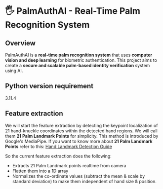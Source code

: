 # 🖐️ PalmAuthAI - Real-Time Palm Recognition System  

## Overview  
PalmAuthAI is a **real-time palm recognition system** that uses **computer vision and deep learning** for biometric authentication. This project aims to create a **secure and scalable palm-based identity verification** system using AI. 

## Python version requirement
3.11.4

## Feature extraction
We will start the feature extraction by detecting the keypoint localization of 21 hand-knuckle coordinates within the detected hand regions. We will call them **21 Palm Landmark Points** for simplicity. This method is introduced by Google's MediaPipe.
If you want to know more about **21 Palm Landmark Points**  refer to this: [Hand Landmark Detection Guide](https://ai.google.dev/edge/mediapipe/solutions/vision/hand_landmarker)

So the current feature extraction does the following:
- Extracts 21 Palm Landmark points realtime from camera
- Flatten them into a 1D array
- Normalizes the co-ordinate values (subtract the mean & scale by standard deviation) to make them independent of hand size & position.